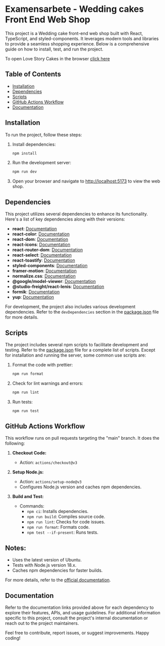 # Examensarbete - Wedding cakes Front End Web Shop

This project is a Wedding cake front-end web shop built with React, TypeScript, and styled-components. It leverages modern tools and libraries to provide a seamless shopping experience. Below is a comprehensive guide on how to install, test, and run the project.

To open Love Story Cakes in the browser [click here](https://lovestorycakes.netlify.app/)

## Table of Contents

- [Installation](#installation)
- [Dependencies](#dependencies)
- [Scripts](#scripts)
- [GitHub Actions Workflow](#github-actions-workflow)
- [Documentation](#documentation)

## Installation

To run the project, follow these steps:

1. Install dependencies:

   ```sh
   npm install

   ```

2. Run the development server:

   ```sh
   npm run dev

   ```

3. Open your browser and navigate to [http://localhost:5173](http://localhost:5173) to view the web shop.

## Dependencies

This project utilizes several dependencies to enhance its functionality. Here's a list of key dependencies along with their versions:

- **react**: [Documentation](https://reactjs.org/)
- **react-color**: [Documentation](https://casesandberg.github.io/react-color/)
- **react-dom**: [Documentation](https://reactjs.org/docs/react-dom.html)
- **react-icons**: [Documentation](https://react-icons.github.io/react-icons/)
- **react-router-dom**: [Documentation](https://reactrouter.com/en/6.21.2)
- **react-select**: [Documentation](https://react-select.com/home)
- **react-toastify**: [Documentation](https://fkhadra.github.io/react-toastify/introduction)
- **styled-components**: [Documentation](https://styled-components.com/)
- **framer-motion**: [Documentation](https://www.framer.com/motion/)
- **normalize.css**: [Documentation](https://github.com/necolas/normalize.css/)
- **@google/model-viewer**: [Documentation](https://github.com/google/model-viewer)
- **@studio-freight/react-lenis**: [Documentation](https://github.com/studio-freight/lenis/tree/main/packages/react-lenis)
- **formik**: [Documentation](https://formik.org/)
- **yup**: [Documentation](https://github.com/jquense/yup)

For development, the project also includes various development dependencies. Refer to the `devDependencies` section in the [package.json](package.json) file for more details.

## Scripts

The project includes several npm scripts to facilitate development and testing. Refer to the [package.json](package.json) file for a complete list of scripts. Except for installation and running the server, some common use scripts are:

1. Format the code with prettier:

   ```sh
   npm run format

   ```

2. Check for lint warnings and errors:

   ```sh
   npm run lint

   ```

3. Run tests:
   ```sh
   npm run test
   ```

## GitHub Actions Workflow

This workflow runs on pull requests targeting the "main" branch. It does the following:

1. **Checkout Code:**

   - Action: `actions/checkout@v3`

2. **Setup Node.js:**

   - Action: `actions/setup-node@v3`
   - Configures Node.js version and caches npm dependencies.

3. **Build and Test:**
   - Commands:
     - `npm ci`: Installs dependencies.
     - `npm run build`: Compiles source code.
     - `npm run lint`: Checks for code issues.
     - `npm run format`: Formats code.
     - `npm test --if-present`: Runs tests.

## Notes:

- Uses the latest version of Ubuntu.
- Tests with Node.js version 18.x.
- Caches npm dependencies for faster builds.

For more details, refer to the [official documentation](https://docs.github.com/en/actions/automating-builds-and-tests/building-and-testing-nodejs).

## Documentation

Refer to the documentation links provided above for each dependency to explore their features, APIs, and usage guidelines. For additional information specific to this project, consult the project's internal documentation or reach out to the project maintainers.

Feel free to contribute, report issues, or suggest improvements. Happy coding!
